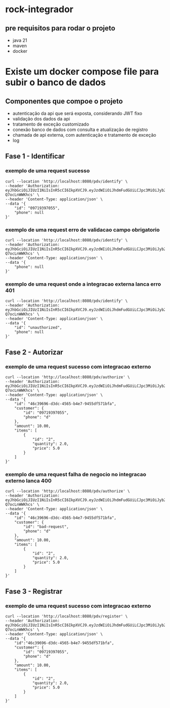 # rock-integrador

## pre requisitos para rodar o projeto
- java 21
- maven
- docker

# Existe um docker compose file para subir o banco de dados

## Componentes que compoe o projeto
- autenticação da api que será exposta, considerando JWT fixo
- validação dos dados da api
- tratamento de exceção customizado
- conexão banco de dados com consulta e atualização de registro
- chamada de api externa, com autenticação e tratamento de exceção
- log


## Fase 1 - Identificar

### exemplo de uma request sucesso
```
curl --location 'http://localhost:8080/pdv/identify' \
--header 'Authorization: eyJhbGciOiJIUzI1NiIsInR5cCI6IkpXVCJ9.eyJzdWIiOiJhdmFudGUiLCJpc3MiOiJyb2NrLWludGVncmFkb3IiLCJpYXQiOjE2ODkzNDM1OTYsImV4cCI6MTY4OTM0NzE5Nn0.zfmyUZaRfwyNs27B0TF5_jyzrPBlXm-Q7ocLnWWKhcs' \
--header 'Content-Type: application/json' \
--data '{
	"id": "09719397055",
	"phone": null
}'
```

### exemplo de uma request erro de validacao campo obrigatorio
```
curl --location 'http://localhost:8080/pdv/identify' \
--header 'Authorization: eyJhbGciOiJIUzI1NiIsInR5cCI6IkpXVCJ9.eyJzdWIiOiJhdmFudGUiLCJpc3MiOiJyb2NrLWludGVncmFkb3IiLCJpYXQiOjE2ODkzNDM1OTYsImV4cCI6MTY4OTM0NzE5Nn0.zfmyUZaRfwyNs27B0TF5_jyzrPBlXm-Q7ocLnWWKhcs' \
--header 'Content-Type: application/json' \
--data '{	
	"phone": null
}'
```


### exemplo de uma request onde a integracao externa lanca erro 401
```
curl --location 'http://localhost:8080/pdv/identify' \
--header 'Authorization: eyJhbGciOiJIUzI1NiIsInR5cCI6IkpXVCJ9.eyJzdWIiOiJhdmFudGUiLCJpc3MiOiJyb2NrLWludGVncmFkb3IiLCJpYXQiOjE2ODkzNDM1OTYsImV4cCI6MTY4OTM0NzE5Nn0.zfmyUZaRfwyNs27B0TF5_jyzrPBlXm-Q7ocLnWWKhcs' \
--header 'Content-Type: application/json' \
--data '{
	"id": "unauthorized",
	"phone": null
}'
```

## Fase 2 - Autorizar
### exemplo de uma request sucesso com integracao externo
```
curl --location 'http://localhost:8080/pdv/authorize' \
--header 'Authorization: eyJhbGciOiJIUzI1NiIsInR5cCI6IkpXVCJ9.eyJzdWIiOiJhdmFudGUiLCJpc3MiOiJyb2NrLWludGVncmFkb3IiLCJpYXQiOjE2ODkzNDM1OTYsImV4cCI6MTY4OTM0NzE5Nn0.zfmyUZaRfwyNs27B0TF5_jyzrPBlXm-Q7ocLnWWKhcs' \
--header 'Content-Type: application/json' \
--data '{
    "id": "46c39696-d3dc-4565-b4e7-9455df571bfa",
    "customer": {
        "id": "09719397055",
        "phone": "d"
    },
    "amount": 10.00,
    "items": [
        {
            "id": "2",
            "quantity": 2.0,
            "price": 5.0
        }
    ]
}'
```


### exemplo de uma request falha de negocio no integracao externo lanca 400
```
curl --location 'http://localhost:8080/pdv/authorize' \
--header 'Authorization: eyJhbGciOiJIUzI1NiIsInR5cCI6IkpXVCJ9.eyJzdWIiOiJhdmFudGUiLCJpc3MiOiJyb2NrLWludGVncmFkb3IiLCJpYXQiOjE2ODkzNDM1OTYsImV4cCI6MTY4OTM0NzE5Nn0.zfmyUZaRfwyNs27B0TF5_jyzrPBlXm-Q7ocLnWWKhcs' \
--header 'Content-Type: application/json' \
--data '{
    "id": "46c39696-d3dc-4565-b4e7-9455df571bfa",
    "customer": {
        "id": "bad-request",
        "phone": "d"
    },
    "amount": 10.00,
    "items": [
        {
            "id": "2",
            "quantity": 2.0,
            "price": 5.0
        }
    ]
}'
```


## Fase 3 - Registrar
### exemplo de uma request sucesso com integracao externo
```
curl --location 'http://localhost:8080/pdv/register' \
--header 'Authorization: eyJhbGciOiJIUzI1NiIsInR5cCI6IkpXVCJ9.eyJzdWIiOiJhdmFudGUiLCJpc3MiOiJyb2NrLWludGVncmFkb3IiLCJpYXQiOjE2ODkzNDM1OTYsImV4cCI6MTY4OTM0NzE5Nn0.zfmyUZaRfwyNs27B0TF5_jyzrPBlXm-Q7ocLnWWKhcs' \
--header 'Content-Type: application/json' \
--data '{
    "id":"46c39696-d3dc-4565-b4e7-9455df571bfa",
	"customer": {
		"id": "09719397055",
		"phone": "d"
	},
	"amount": 10.00,
	"items": [
		{
			"id": "2",
			"quantity": 2.0,
			"price": 5.0
		}
	]
}'
```

